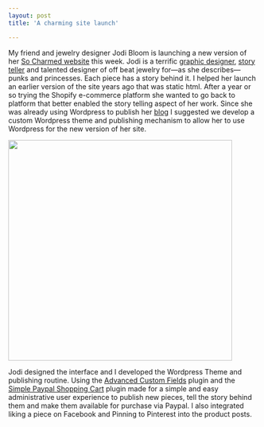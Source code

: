 ```yaml
---
layout: post
title: 'A charming site launch'

---
```


My friend and jewelry designer Jodi Bloom is launching a new version of her <a href="http://so-charmed.com/">So Charmed website</a> this week. Jodi is a terrific <a href="http://thedesignfarm.com/">graphic designer</a>, <a href="http://www.thebluemoon.com/4/sum98ficbloom.html">story teller</a> and talented designer of off beat jewelry for&mdash;as she describes&mdash;punks and princesses. Each piece has a story behind it. I helped her launch an earlier version of the site years ago that was static html. After a year or so trying the Shopify e-commerce platform she wanted to go back to platform that better enabled the story telling aspect of her work. Since she was already using Wordpress to publish her <a href="http://blog.so-charmed.com/">blog</a> I suggested we develop a custom Wordpress theme and publishing mechanism to allow her to use Wordpress for the new version of her site.

<a href="http://so-charmed.com"><img src="http://www.digitaltroubador.com/wp-content/uploads/2012/03/sc-2012.png" alt="" title="sc-2012" width="450" height="444" class="alignnone size-full wp-image-609" /></a>

Jodi designed the interface and I developed the Wordpress Theme and publishing routine. Using the <a href="http://www.advancedcustomfields.com/">Advanced Custom Fields</a> plugin and the <a href="http://www.tipsandtricks-hq.com/wordpress-simple-paypal-shopping-cart-plugin-768">Simple Paypal Shopping Cart</a> plugin made for a simple and easy administrative user experience to publish new pieces, tell the story behind them and make them available for purchase via Paypal. I also integrated liking a piece on Facebook and Pinning to Pinterest into the product posts.
